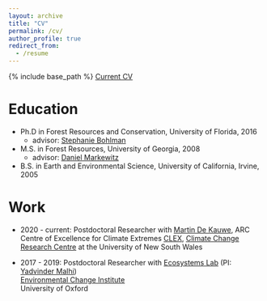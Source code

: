 ```yaml
---
layout: archive
title: "CV"
permalink: /cv/
author_profile: true
redirect_from:
  - /resume
---
```


{% include base_path %}
[Current CV](https://sw-rifai.github.io/files/Rifai_CV.pdf)

Education
======
* Ph.D in Forest Resources and Conservation, University of Florida, 2016  
   * advisor: [Stephanie Bohlman](http://sfrc.ufl.edu/people/faculty/bohlman/)
* M.S. in Forest Resources, University of Georgia, 2008
   * advisor: [Daniel Markewitz](https://www.warnell.uga.edu/people/faculty/dr-daniel-markewitz)
* B.S. in Earth and Environmental Science, University of California, Irvine, 2005  

Work
======
* 2020 - current: Postdoctoral Researcher with [Martin De Kauwe](http://mdekauwe.github.io/), ARC Centre of Excellence for Climate Extremes [CLEX](https://climateextremes.org.au/),
 [Climate Change Research Centre](http://www.ccrc.unsw.edu.au/) at the University of New South Wales

* 2017 - 2019: Postdoctoral Researcher with [Ecosystems Lab](https://www.oxfordecosystems.org/) (PI: [Yadvinder Malhi](http://www.yadvindermalhi.org/))  
[Environmental Change Institute](https://www.eci.ox.ac.uk/index.html)  
University of Oxford  
